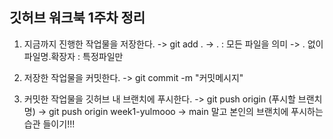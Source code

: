 ## 깃허브 워크북 1주차 정리
1. 지금까지 진행한 작업물을 저장한다.
-> git add .
-> . : 모든 파일을 의미
-> . 없이 파일명.확장자 : 특정파일만

2. 저장한 작업물을 커밋한다.
-> git commit -m "커밋메시지"

3. 커밋한 작업물을 깃허브 내 브랜치에 푸시한다.
-> git push origin (푸시할 브랜치명)
-> git push origin week1-yulmooo
-> main 말고 본인의 브랜치에 푸시하는 습관 들이기!!!
